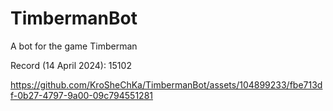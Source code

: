 # TimbermanBot
A bot for the game Timberman

Record (14 April 2024): 15102


https://github.com/KroSheChKa/TimbermanBot/assets/104899233/fbe713df-0b27-4797-9a00-09c794551281



